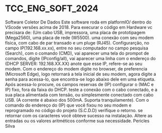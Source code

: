 # TCC_ENG_SOFT_2024
Software Coletor De Dados 
Este software roda em platformIO/ dentro do VScode versões acima de 2018.
Para execurar o código em Hardware vc precisara de: (Um cabo USB, impressora, uma placa de prototipagem (Mega2560), uma placa de rede (W5500). uma conexão com seu modem física, com cabo de par transado e um pluge (RJ45).
Configurarção, no campo IP(192.168.xx.xx), entre no seu computador no campo pesquisa (Search), com o comando (CMD), vai aparecer uma tela do prompot de comandos, digite (IPconfig/all), vai aparecer uma linha com o endereço do (DHCP SERVER: 192.168.XX.XX) anote que esse IP, refere-se ao seu modem. 
Com o endereço do modem digite no browser, de preferencia (Microsoft Edge), logo retornará a tela inicial de seu modem, agora digite a senha para acessa-lo, que encontra-se logo abaixo dele em uma etiqueta.
Após acessa-lo procure, os campos reservas de (IP) configurar o (MAC e IP) fixo, fora da faixa do DHCP.
teste a conexão com o cabo conectado, e a sua placa alimentada com tensão, ou simplesmente conectado com cabo USB. (A corrente é abaixo dos 500mA. Suporta tranquilamente).
Com o comando do endereço do (IP) que você fixou no seu modem e reprogramado no código do projeto (S.C.D.D) verifique o retorno. se retornar com os caracteres você obteve sucesso na instalação.
Altere as entradas ou os valores aritméticos conforme sua necessidade.
Pericles Silva
